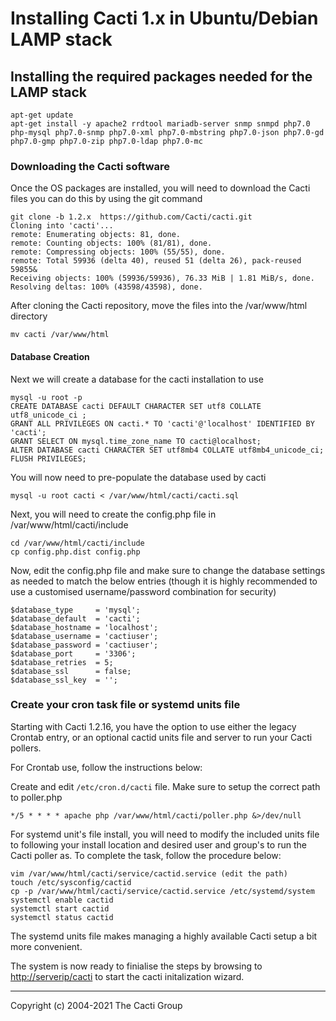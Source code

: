 # Installing Cacti 1.x  in Ubuntu/Debian LAMP stack

## Installing the required packages needed for the LAMP stack

```console
apt-get update
apt-get install -y apache2 rrdtool mariadb-server snmp snmpd php7.0 php-mysql php7.0-snmp php7.0-xml php7.0-mbstring php7.0-json php7.0-gd php7.0-gmp php7.0-zip php7.0-ldap php7.0-mc
```

### Downloading the Cacti software

Once the OS packages are installed, you will need to download the Cacti files
you can do this by using the git command

```console
git clone -b 1.2.x  https://github.com/Cacti/cacti.git
Cloning into 'cacti'...
remote: Enumerating objects: 81, done.
remote: Counting objects: 100% (81/81), done.
remote: Compressing objects: 100% (55/55), done.
remote: Total 59936 (delta 40), reused 51 (delta 26), pack-reused 59855&
Receiving objects: 100% (59936/59936), 76.33 MiB | 1.81 MiB/s, done.
Resolving deltas: 100% (43598/43598), done.
```

After cloning the Cacti repository, move the files into the /var/www/html
directory

```console
mv cacti /var/www/html
```

#### Database Creation

Next we will create a database for the cacti installation to use

```console
mysql -u root -p
CREATE DATABASE cacti DEFAULT CHARACTER SET utf8 COLLATE utf8_unicode_ci ;
GRANT ALL PRIVILEGES ON cacti.* TO 'cacti'@'localhost' IDENTIFIED BY 'cacti';
GRANT SELECT ON mysql.time_zone_name TO cacti@localhost;
ALTER DATABASE cacti CHARACTER SET utf8mb4 COLLATE utf8mb4_unicode_ci;
FLUSH PRIVILEGES;
```

You will now need to pre-populate the database used by cacti

```console
mysql -u root cacti < /var/www/html/cacti/cacti.sql
```

Next, you will need to create the config.php file in /var/www/html/cacti/include

```console
cd /var/www/html/cacti/include
cp config.php.dist config.php
```

Now, edit the config.php file and make sure to change the database settings as
needed to match the below entries (though it is highly recommended to use a
customised username/password combination for security)

```console
$database_type     = 'mysql';
$database_default  = 'cacti';
$database_hostname = 'localhost';
$database_username = 'cactiuser';
$database_password = 'cactiuser';
$database_port     = '3306';
$database_retries  = 5;
$database_ssl      = false;
$database_ssl_key  = '';
```

### Create your cron task file or systemd units file

   Starting with Cacti 1.2.16, you have the option to use either the
   legacy Crontab entry, or an optional cactid units file and server
   to run your Cacti pollers.

   For Crontab use, follow the instructions below:

   Create and edit `/etc/cron.d/cacti` file.
   Make sure to setup the correct path to poller.php

   ```console
   */5 * * * * apache php /var/www/html/cacti/poller.php &>/dev/null
   ```

   For systemd unit's file install, you will need to modify the
   included units file to following your install location
   and desired user and group's to run the Cacti poller as.
   To complete the task, follow the procedure below:

   ```console
   vim /var/www/html/cacti/service/cactid.service (edit the path)
   touch /etc/sysconfig/cactid
   cp -p /var/www/html/cacti/service/cactid.service /etc/systemd/system
   systemctl enable cactid
   systemctl start cactid
   systemctl status cactid
   ```

   The systemd units file makes managing a highly available Cacti
   setup a bit more convenient.

The system is now ready to finialise the steps by browsing to
[http://serverip/cacti](http://serverip/cacti) to start the cacti initalization
wizard.

---
Copyright (c) 2004-2021 The Cacti Group
